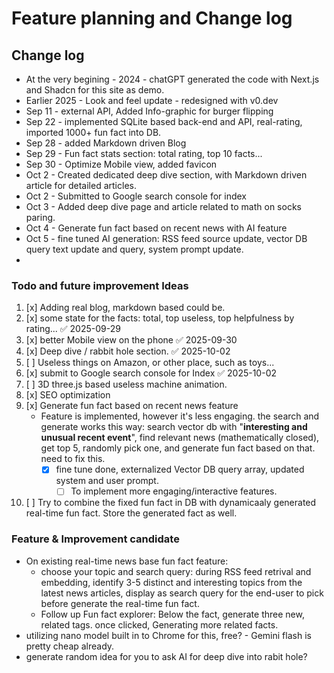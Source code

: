 # Feature planning and Change log

## Change log

- At the very begining - 2024 - chatGPT generated the code with Next.js and Shadcn for this site as demo.
- Earlier 2025 - Look and feel update - redesigned with v0.dev
- Sep 11 - external API, Added Info-graphic for burger flipping
- Sep 22 - implemented SQLite based back-end and API, real-rating, imported 1000+ fun fact into DB.
- Sep 28 - added Markdown driven Blog
- Sep 29 - Fun fact stats section: total rating, top 10 facts...
- Sep 30 - Optimize Mobile view, added favicon
- Oct 2 - Created dedicated deep dive section, with Markdown driven article for detailed articles.
- Oct 2 - Submitted to Google search console for index
- Oct 3 - Added deep dive page and article related to math on socks paring.
- Oct 4 - Generate fun fact based on recent news with AI feature
- Oct 5 - fine tuned AI generation: RSS feed source update, vector DB query text update and query, system prompt update.
-

### Todo and future improvement Ideas

1. [x] Adding real blog, markdown based could be.
2. [x] some state for the facts: total, top useless, top helpfulness by rating... ✅ 2025-09-29
3. [x] better Mobile view on the phone ✅ 2025-09-30
4. [x] Deep dive / rabbit hole section. ✅ 2025-10-02
5. [ ] Useless things on Amazon, or other place, such as toys...
6. [x] submit to Google search console for Index ✅ 2025-10-02
7. [ ] 3D three.js based useless machine animation.
8. [x] SEO optimization
9. [x] Generate fun fact based on recent news feature
   - Feature is implemented, however it's less engaging. the search and generate works this way: search vector db with "**interesting and unusual recent event**", find relevant news (mathematically closed), get top 5, randomly pick one, and generate fun fact based on that. need to fix this.
     - [x] fine tune done, externalized Vector DB query array, updated system and user prompt.
       - [ ] To implement more engaging/interactive features.
10. [ ] Try to combine the fixed fun fact in DB with dynamicaaly generated real-time fun fact. Store the generated fact as well.

### Feature & Improvement candidate

- On existing real-time news base fun fact feature:
  - choose your topic and search query: during RSS feed retrival and embedding, identify 3-5 distinct and interesting topics from the latest news articles, display as search query for the end-user to pick before generate the real-time fun fact.
  - Follow up Fun fact explorer: Below the fact, generate three new, related tags. once clicked, Generating more related facts.
- utilizing nano model built in to Chrome for this, free? - Gemini flash is pretty cheap already.
- generate random idea for you to ask AI for deep dive into rabit hole?
